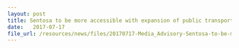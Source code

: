 ```yaml
---
layout: post
title: Sentosa to be more accessible with expansion of public transport network into the island
date:   2017-07-17
file_url: /resources/news/files/20170717-Media_Advisory-Sentosa-to-be-more-accessible-to-guests-with-exp.pdf
---
```

